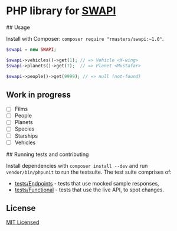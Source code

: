 # PHP library for [SWAPI](http://swapi.co/)

## Usage

Install with Composer: `composer require "rmasters/swapi:~1.0"`.

```php
$swapi = new SWAPI;

$swapi->vehicles()->get(1); // => Vehicle <X-wing>
$swapi->planets()->get(7);  // => Planet <Mustafar>

$swapi->people()->get(9999); // => null (not-found)
```

## Work in progress

-   [ ] Films
-   [ ] People
-   [ ] Planets
-   [ ] Species
-   [ ] Starships
-   [ ] Vehicles

## Running tests and contributing

Install dependencies with `composer install --dev` and run `vendor/bin/phpunit`
to run the testsuite. The test suite comprises of:

-   [tests/Endpoints](tests/Endpoints) - tests that use mocked sample responses,
-   [tests/Functional](tests/Functional) - tests that use the live API, to spot changes.

## License

[MIT Licensed](LICENSE)
